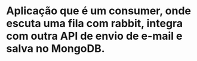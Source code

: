 ﻿# Aplicação que é um consumer, onde escuta uma fila com rabbit, integra com outra API de envio de e-mail e salva no MongoDB.
